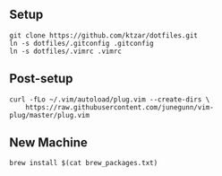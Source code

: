 ## Setup 
```
git clone https://github.com/ktzar/dotfiles.git
ln -s dotfiles/.gitconfig .gitconfig
ln -s dotfiles/.vimrc .vimrc
```

## Post-setup
```
curl -fLo ~/.vim/autoload/plug.vim --create-dirs \
    https://raw.githubusercontent.com/junegunn/vim-plug/master/plug.vim
```

## New Machine
```
brew install $(cat brew_packages.txt)
```
